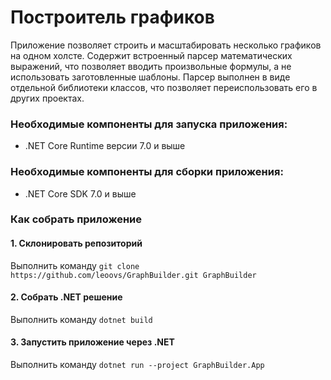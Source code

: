 # Построитель графиков
Приложение позволяет строить и масштабировать несколько графиков на одном холсте.
Содержит встроенный парсер математических выражений, что позволяет вводить
произвольные формулы, а не использовать заготовленные шаблоны. Парсер выполнен
в виде отдельной библиотеки классов, что позволяет переиспользовать его в других
проектах.

### Необходимые компоненты для запуска приложения:
- .NET Core Runtime версии 7.0 и выше

### Необходимые компоненты для сборки приложения:
- .NET Core SDK 7.0 и выше

### Как собрать приложение
#### 1. Склонировать репозиторий
Выполнить команду
`git clone https://github.com/leoovs/GraphBuilder.git GraphBuilder`
#### 2. Собрать .NET решение
Выполнить команду
`dotnet build`
#### 3. Запустить приложение через .NET
Выполнить команду
`dotnet run --project GraphBuilder.App`
